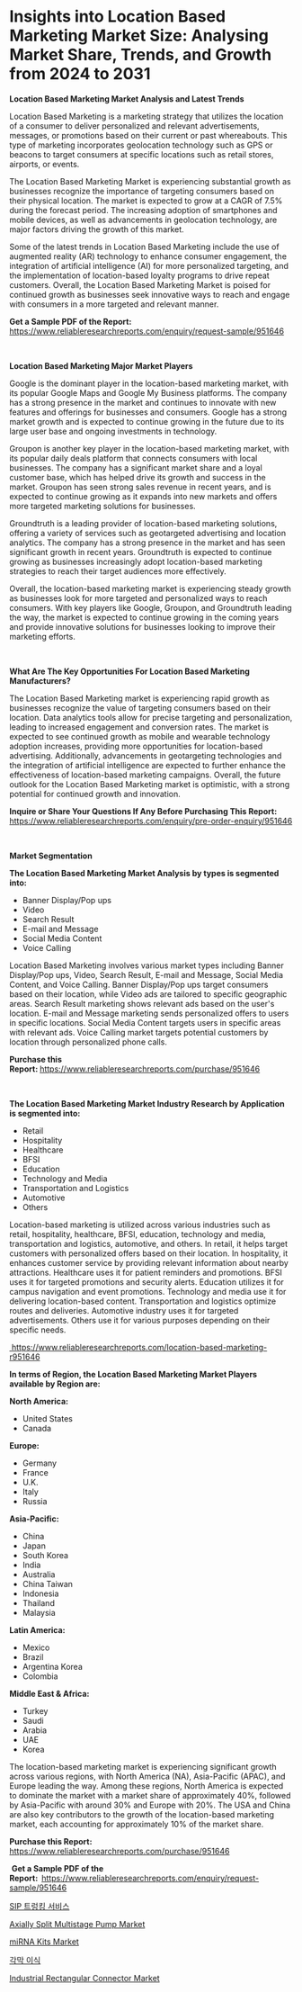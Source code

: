 <p><h1>Insights into Location Based Marketing Market Size: Analysing Market Share, Trends, and Growth from 2024 to 2031</h1></p><p><strong>Location Based Marketing Market Analysis and Latest Trends</strong></p>
<p><p>Location Based Marketing is a marketing strategy that utilizes the location of a consumer to deliver personalized and relevant advertisements, messages, or promotions based on their current or past whereabouts. This type of marketing incorporates geolocation technology such as GPS or beacons to target consumers at specific locations such as retail stores, airports, or events.</p><p>The Location Based Marketing Market is experiencing substantial growth as businesses recognize the importance of targeting consumers based on their physical location. The market is expected to grow at a CAGR of 7.5% during the forecast period. The increasing adoption of smartphones and mobile devices, as well as advancements in geolocation technology, are major factors driving the growth of this market.</p><p>Some of the latest trends in Location Based Marketing include the use of augmented reality (AR) technology to enhance consumer engagement, the integration of artificial intelligence (AI) for more personalized targeting, and the implementation of location-based loyalty programs to drive repeat customers. Overall, the Location Based Marketing Market is poised for continued growth as businesses seek innovative ways to reach and engage with consumers in a more targeted and relevant manner.</p></p>
<p><strong>Get a Sample PDF of the Report:&nbsp;</strong> <a href="https://www.reliableresearchreports.com/enquiry/request-sample/951646">https://www.reliableresearchreports.com/enquiry/request-sample/951646</a></p>
<p>&nbsp;</p>
<p><strong>Location Based Marketing Major Market Players</strong></p>
<p><p>Google is the dominant player in the location-based marketing market, with its popular Google Maps and Google My Business platforms. The company has a strong presence in the market and continues to innovate with new features and offerings for businesses and consumers. Google has a strong market growth and is expected to continue growing in the future due to its large user base and ongoing investments in technology.</p><p>Groupon is another key player in the location-based marketing market, with its popular daily deals platform that connects consumers with local businesses. The company has a significant market share and a loyal customer base, which has helped drive its growth and success in the market. Groupon has seen strong sales revenue in recent years, and is expected to continue growing as it expands into new markets and offers more targeted marketing solutions for businesses.</p><p>Groundtruth is a leading provider of location-based marketing solutions, offering a variety of services such as geotargeted advertising and location analytics. The company has a strong presence in the market and has seen significant growth in recent years. Groundtruth is expected to continue growing as businesses increasingly adopt location-based marketing strategies to reach their target audiences more effectively.</p><p>Overall, the location-based marketing market is experiencing steady growth as businesses look for more targeted and personalized ways to reach consumers. With key players like Google, Groupon, and Groundtruth leading the way, the market is expected to continue growing in the coming years and provide innovative solutions for businesses looking to improve their marketing efforts.</p></p>
<p>&nbsp;</p>
<p><strong>What Are The Key Opportunities For Location Based Marketing Manufacturers?</strong></p>
<p><p>The Location Based Marketing market is experiencing rapid growth as businesses recognize the value of targeting consumers based on their location. Data analytics tools allow for precise targeting and personalization, leading to increased engagement and conversion rates. The market is expected to see continued growth as mobile and wearable technology adoption increases, providing more opportunities for location-based advertising. Additionally, advancements in geotargeting technologies and the integration of artificial intelligence are expected to further enhance the effectiveness of location-based marketing campaigns. Overall, the future outlook for the Location Based Marketing market is optimistic, with a strong potential for continued growth and innovation.</p></p>
<p><strong>Inquire or Share Your Questions If Any Before Purchasing This Report:</strong> <a href="https://www.reliableresearchreports.com/enquiry/pre-order-enquiry/951646">https://www.reliableresearchreports.com/enquiry/pre-order-enquiry/951646</a></p>
<p>&nbsp;</p>
<p><strong>Market Segmentation</strong></p>
<p><strong>The Location Based Marketing Market Analysis by types is segmented into:</strong></p>
<p><ul><li>Banner Display/Pop ups</li><li>Video</li><li>Search Result</li><li>E-mail and Message</li><li>Social Media Content</li><li>Voice Calling</li></ul></p>
<p><p>Location Based Marketing involves various market types including Banner Display/Pop ups, Video, Search Result, E-mail and Message, Social Media Content, and Voice Calling. Banner Display/Pop ups target consumers based on their location, while Video ads are tailored to specific geographic areas. Search Result marketing shows relevant ads based on the user's location. E-mail and Message marketing sends personalized offers to users in specific locations. Social Media Content targets users in specific areas with relevant ads. Voice Calling market targets potential customers by location through personalized phone calls.</p></p>
<p><strong>Purchase this Report:&nbsp;</strong><a href="https://www.reliableresearchreports.com/purchase/951646">https://www.reliableresearchreports.com/purchase/951646</a></p>
<p>&nbsp;</p>
<p><strong>The Location Based Marketing Market Industry Research by Application is segmented into:</strong></p>
<p><ul><li>Retail</li><li>Hospitality</li><li>Healthcare</li><li>BFSI</li><li>Education</li><li>Technology and Media</li><li>Transportation and Logistics</li><li>Automotive</li><li>Others</li></ul></p>
<p><p>Location-based marketing is utilized across various industries such as retail, hospitality, healthcare, BFSI, education, technology and media, transportation and logistics, automotive, and others. In retail, it helps target customers with personalized offers based on their location. In hospitality, it enhances customer service by providing relevant information about nearby attractions. Healthcare uses it for patient reminders and promotions. BFSI uses it for targeted promotions and security alerts. Education utilizes it for campus navigation and event promotions. Technology and media use it for delivering location-based content. Transportation and logistics optimize routes and deliveries. Automotive industry uses it for targeted advertisements. Others use it for various purposes depending on their specific needs.</p></p>
<p><a href="https://www.reliableresearchreports.com/location-based-marketing-r951646">&nbsp;https://www.reliableresearchreports.com/location-based-marketing-r951646</a></p>
<p><strong>In terms of Region, the Location Based Marketing Market Players available by Region are:</strong></p>
<p>
    <p> <strong> North America: </strong>
        <ul>
            <li>United States</li>
            <li>Canada</li>
        </ul>
        </p> 
    <p> <strong> Europe: </strong>
        <ul>
            <li>Germany</li>
            <li>France</li>
            <li>U.K.</li>
            <li>Italy</li>
            <li>Russia</li>
        </ul>
        </p> 
    <p> <strong> Asia-Pacific: </strong>
        <ul>
            <li>China</li>
            <li>Japan</li>
            <li>South Korea</li>
            <li>India</li>
            <li>Australia</li>
            <li>China Taiwan</li>
            <li>Indonesia</li>
            <li>Thailand</li>
            <li>Malaysia</li>
        </ul>
        </p> 
    <p> <strong> Latin America: </strong>
        <ul>
            <li>Mexico</li>
            <li>Brazil</li>
            <li>Argentina Korea</li>
            <li>Colombia</li>
        </ul>
        </p> 
    <p> <strong> Middle East & Africa: </strong>
        <ul>
            <li>Turkey</li>
            <li>Saudi</li>
            <li>Arabia</li>
            <li>UAE</li>
            <li>Korea</li>
        </ul>
    </p>
    </p>
<p><p>The location-based marketing market is experiencing significant growth across various regions, with North America (NA), Asia-Pacific (APAC), and Europe leading the way. Among these regions, North America is expected to dominate the market with a market share of approximately 40%, followed by Asia-Pacific with around 30% and Europe with 20%. The USA and China are also key contributors to the growth of the location-based marketing market, each accounting for approximately 10% of the market share.</p></p>
<p><strong>Purchase this Report: </strong><a href="https://www.reliableresearchreports.com/purchase/951646">https://www.reliableresearchreports.com/purchase/951646</a></p>
<p>&nbsp;<strong>Get a Sample PDF of the Report:&nbsp;&nbsp;</strong><a href="https://www.reliableresearchreports.com/enquiry/request-sample/951646">https://www.reliableresearchreports.com/enquiry/request-sample/951646</a></p>
<p><strong></strong></p>
<p><p><a href="https://github.com/rrmadityapu/Market-Research-Report-List-2/blob/main/875259379968.md">SIP 트렁킹 서비스</a></p><p><a href="https://medium.com/@perrin7364/insights-into-the-axially-split-multistage-pump-market-market-players-market-size-geographical-b3470166c46e">Axially Split Multistage Pump Market</a></p><p><a href="https://www.linkedin.com/pulse/mirna-kits-market-share-size-trends-industry-analysis-report-application-gx9xc?trackingId=LkgiFKNXTZqXLaQiZwheAA%3D%3D">miRNA Kits Market</a></p><p><a href="https://github.com/njolsky1/Market-Research-Report-List-2/blob/main/871760479969.md">각막 이식</a></p><p><a href="https://medium.com/@dixiegrimes/comprehensive-analysis-of-the-global-industrial-rectangular-connector-market-growth-trends-74c47fc7491d">Industrial Rectangular Connector Market</a></p></p>
